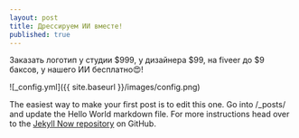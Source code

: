 ```yaml
---
layout: post
title: Дрессируем ИИ вместе!
published: true
---
```


Заказать логотип у студии $999, у дизайнера $99, на fiveer до $9 баксов, у нашего ИИ бесплатно😍!

![_config.yml]({{ site.baseurl }}/images/config.png)

The easiest way to make your first post is to edit this one. Go into /_posts/ and update the Hello World markdown file. For more instructions head over to the [Jekyll Now repository](https://github.com/barryclark/jekyll-now) on GitHub.
